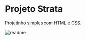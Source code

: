 # Projeto Strata
Projetinho simples com HTML e CSS. 

![readme](https://user-images.githubusercontent.com/38091424/153924015-8c41ca2b-4708-4f12-9dfe-acc0ace4562e.gif)

